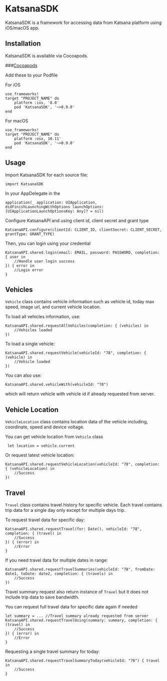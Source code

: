 # KatsanaSDK
KatsanaSDK is a framework for accessing data from Katsana platform using iOS/macOS app.

## Installation

KatsanaSDK is available via Cocoapods.

###[Cocoapods](https://cocoapods.org/)

Add these to your Podfile

For iOS
```
use_frameworks!
target "PROJECT_NAME" do
    platform :ios, '8.0'
    pod 'KatsanaSDK', '~>0.9.0'
end
```

For macOS
```
use_frameworks!
target "PROJECT_NAME" do
    platform :osx, 10.11'
    pod 'KatsanaSDK', '~>0.9.0'
end
```

## Usage

Import KatsanaSDK for each source file:
```
import KatsanaSDK
```

In your AppDelegate in the
```
application(_ application: UIApplication, didFinishLaunchingWithOptions launchOptions: [UIApplicationLaunchOptionsKey: Any]? = nil)
```

Configure KatsanaAPI and using client id, client secret and grant type
```
KatsanaAPI.configure(clientId: CLIENT_ID, clientSecret: CLIENT_SECRET, grantType: GRANT_TYPE)
```

Then, you can login using your credential

```
KatsanaAPI.shared.login(email: EMAIL, password: PASSWORD, completion: { user in
    //Handle user login success
}) { error in
    //Login error        
}
```

## Vehicles

```Vehicle``` class contains vehicle information such as vehicle id, today max speed, image url, and current vehicle location.

To load all vehicles information, use:
```
KatsanaAPI.shared.requestAllVehicles(completion: { (vehicles) in
    //Vehicles loaded 
})
```

To load a single vehicle:
```
KatsanaAPI.shared.requestVehicle(vehicleId: "78", completion: { (vehicle) in
    //Vehicle loaded
})
```

You can also use:
```
KatsanaAPI.shared.vehicleWith(vehicleId: "78")
```
which will return vehicle with vehicle id if already requested from server.

## Vehicle Location

```VehicleLocation``` class contains location data of the vehicle including, coordinate, speed and device voltage.

You can get vehicle location from ```Vehicle``` class 
```
 let location = vehicle.current
```

Or request latest vehicle location:
```
KatsanaAPI.shared.requestVehicleLocation(vehicleId: "78", completion: { (vehicleLocation) in
    //Success
})
```

## Travel

```Travel``` class contains travel history for specific vehicle. Each travel contains trip data for a single day only except for multiple days trip. 

To request travel data for specific day:
```
KatsanaAPI.shared.requestTravel(for: Date(), vehicleId: "78", completion: { (travel) in
    //Success
}) { (error) in
    //Error
}
```

If you need travel data for multiple dates in range:
```
KatsanaAPI.shared.requestTravelSummaries(vehicleId: "78", fromDate: date1, toDate: date2, completion: { (travels) in
    //Success
})
```
Travel summary request also return instance of ```Travel``` but it does not include trip data to save bandwidth.

You can request full travel data for specific date again if needed 
```
let summary = ... //Travel summary already requested from server
KatsanaAPI.shared.requestTravelUsing(summary: summary, completion: { (travel) in
    //Success
}) { (error) in
    //Error
}
```

Requesting a single travel summary for today:
```
KatsanaAPI.shared.requestTravelSummaryToday(vehicleId: "78") { travel in
    //Success   
}
```
